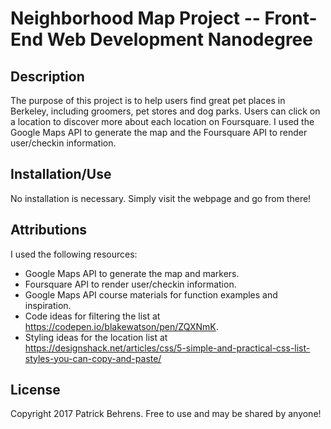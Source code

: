 # Neighborhood Map Project -- Front-End Web Development Nanodegree

## Description

The purpose of this project is to help users find great pet places in Berkeley, including groomers, pet stores and dog parks. Users can click on a location to discover more about each location on Foursquare. I used the Google Maps API to generate the map and the Foursquare API to render user/checkin information.

## Installation/Use

No installation is necessary. Simply visit the webpage and go from there!

## Attributions

I used the following resources:
* Google Maps API to generate the map and markers.
* Foursquare API to render user/checkin information.
* Google Maps API course materials for function examples and inspiration.
* Code ideas for filtering the list at https://codepen.io/blakewatson/pen/ZQXNmK.
* Styling ideas for the location list at https://designshack.net/articles/css/5-simple-and-practical-css-list-styles-you-can-copy-and-paste/

## License

Copyright 2017 Patrick Behrens. Free to use and may be shared by anyone!
